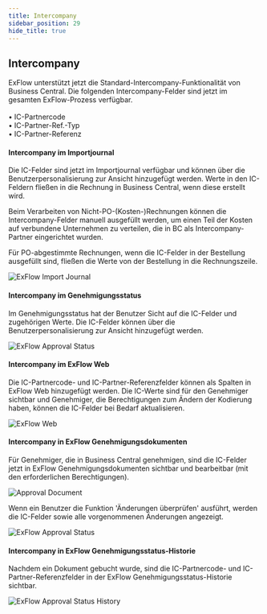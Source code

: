 ```yaml
---
title: Intercompany
sidebar_position: 29
hide_title: true
---
```

## Intercompany

ExFlow unterstützt jetzt die Standard-Intercompany-Funktionalität von Business Central. Die folgenden Intercompany-Felder sind jetzt im gesamten ExFlow-Prozess verfügbar.<br/><br/>
•	IC-Partnercode<br/>
•	IC-Partner-Ref.-Typ<br/>
•	IC-Partner-Referenz<br/>

#### Intercompany im Importjournal
Die IC-Felder sind jetzt im Importjournal verfügbar und können über die Benutzerpersonalisierung zur Ansicht hinzugefügt werden. Werte in den IC-Feldern fließen in die Rechnung in Business Central, wenn diese erstellt wird.

Beim Verarbeiten von Nicht-PO-(Kosten-)Rechnungen können die Intercompany-Felder manuell ausgefüllt werden, um einen Teil der Kosten auf verbundene Unternehmen zu verteilen, die in BC als Intercompany-Partner eingerichtet wurden.

Für PO-abgestimmte Rechnungen, wenn die IC-Felder in der Bestellung ausgefüllt sind, fließen die Werte von der Bestellung in die Rechnungszeile.

![ExFlow Import Journal](@site/static/img/media/intercompany-import-journal-001.png)

#### Intercompany im Genehmigungsstatus
Im Genehmigungsstatus hat der Benutzer Sicht auf die IC-Felder und zugehörigen Werte. Die IC-Felder können über die Benutzerpersonalisierung zur Ansicht hinzugefügt werden.

![ExFlow Approval Status](@site/static/img/media/intercompany-approval-status-001.png)

#### Intercompany im ExFlow Web
Die IC-Partnercode- und IC-Partner-Referenzfelder können als Spalten in ExFlow Web hinzugefügt werden. Die IC-Werte sind für den Genehmiger sichtbar und Genehmiger, die Berechtigungen zum Ändern der Kodierung haben, können die IC-Felder bei Bedarf aktualisieren.

![ExFlow Web](@site/static/img/media/intercompany-web-001.png)

#### Intercompany in ExFlow Genehmigungsdokumenten
Für Genehmiger, die in Business Central genehmigen, sind die IC-Felder jetzt in ExFlow Genehmigungsdokumenten sichtbar und bearbeitbar (mit den erforderlichen Berechtigungen).

![Approval Document](@site/static/img/media/intercompany-document-approval-001.png) 

Wenn ein Benutzer die Funktion 'Änderungen überprüfen' ausführt, werden die IC-Felder sowie alle vorgenommenen Änderungen angezeigt.

![ExFlow Approval Status](@site/static/img/media/intercompany-approval-status-verify-002.png) 

#### Intercompany in ExFlow Genehmigungsstatus-Historie
Nachdem ein Dokument gebucht wurde, sind die IC-Partnercode- und IC-Partner-Referenzfelder in der ExFlow Genehmigungsstatus-Historie sichtbar.

![ExFlow Approval Status History](@site/static/img/media/intercompany-approval-status-history-003.png)